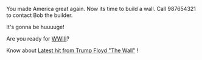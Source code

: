 You made America great again. Now its time to build a wall. Call 987654321 to contact Bob the builder.

It's gonna be huuuuge!

Are you ready for [WWIII](./WWIII/WWIII.md)?

Know about [Latest hit from Trump Floyd "The Wall"](./trump-floyd-the-wall/thewall.md) !





